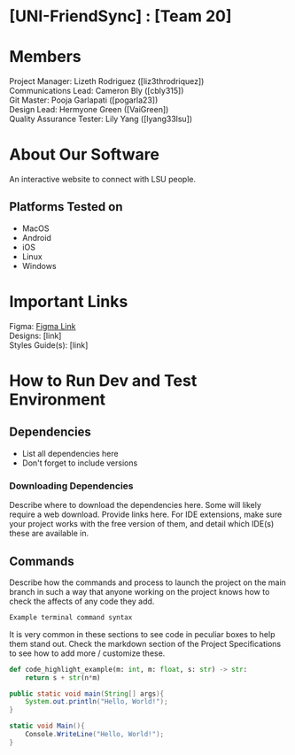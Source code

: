 # [UNI-FriendSync] : [Team 20]
# Members
Project Manager: Lizeth Rodriguez ([liz3throdriquez])\
Communications Lead: Cameron Bly ([cbly315])\
Git Master: Pooja Garlapati ([pogarla23])\
Design Lead: Hermyone Green ([VaiGreen])\
Quality Assurance Tester: Lily Yang ([lyang33lsu])

# About Our Software
An interactive website to connect with LSU people. 

## Platforms Tested on
- MacOS
- Android
- iOS
- Linux
- Windows
# Important Links
Figma: <a href ="https://www.figma.com/design/JHiBOGEnhZtuueDTH4jwWk/UNI-FriendSync?node-id=0-1&p=f">Figma Link</a>\
Designs: [link]\
Styles Guide(s): [link]

# How to Run Dev and Test Environment

## Dependencies
- List all dependencies here
- Don't forget to include versions
### Downloading Dependencies
Describe where to download the dependencies here. Some will likely require a web download. Provide links here. For IDE extensions, make sure your project works with the free version of them, and detail which IDE(s) these are available in. 

## Commands
Describe how the commands and process to launch the project on the main branch in such a way that anyone working on the project knows how to check the affects of any code they add.

```sh
Example terminal command syntax
```

It is very common in these sections to see code in peculiar boxes to help them stand out. Check the markdown section of the Project Specifications to see how to add more / customize these.

```python
def code_highlight_example(m: int, m: float, s: str) -> str:
	return s + str(n*m)
```

```java
public static void main(String[] args){
	System.out.println("Hello, World!");
}
```

```c#
static void Main(){
	Console.WriteLine("Hello, World!");
}
```
